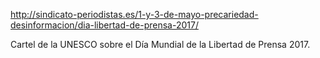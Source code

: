 http://sindicato-periodistas.es/1-y-3-de-mayo-precariedad-desinformacion/dia-libertad-de-prensa-2017/

Cartel de la UNESCO sobre el Día Mundial de la Libertad de Prensa 2017.
